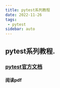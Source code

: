 ```yaml
---
title: pytest系列教程
date: 2022-11-26
tags:
 - pytest
sidebar: auto
---
```


## pytest系列教程.



### [pytest官方文档](https://docs.pytest.org/en/7.2.x/contents.html)

#### 阅读pdf
